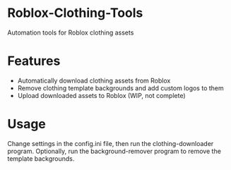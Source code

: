 # Roblox-Clothing-Tools
Automation tools for Roblox clothing assets

# Features
* Automatically download clothing assets from Roblox
* Remove clothing template backgrounds and add custom logos to them
* Upload downloaded assets to Roblox (WIP, not complete)

# Usage
Change settings in the config.ini file, then run the clothing-downloader program.
Optionally, run the background-remover program to remove the template backgrounds.